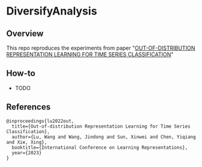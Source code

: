 # DiversifyAnalysis
## Overview
This repo reproduces the experiments from paper "[OUT-OF-DISTRIBUTION REPRESENTATION LEARNING FOR TIME SERIES CLASSIFICATION](https://openreview.net/pdf?id=gUZWOE42l6Q)"

## How-to
- TODO

## References
```
@inproceedings{lu2022out,
  title={Out-of-distribution Representation Learning for Time Series Classification},
  author={Lu, Wang and Wang, Jindong and Sun, Xinwei and Chen, Yiqiang and Xie, Xing},
  booktitle={International Conference on Learning Representations},
  year={2023}
}
```
